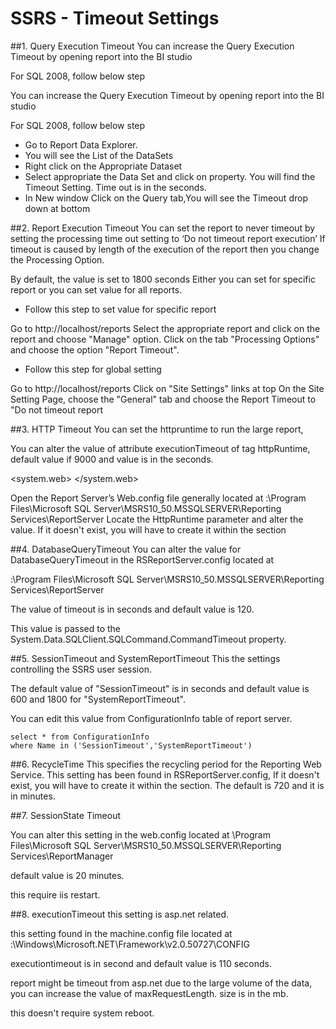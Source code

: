 # SSRS - Timeout Settings
##1. Query Execution Timeout
You can increase the Query Execution Timeout by opening report into the BI studio

For SQL 2008, follow below step

You can increase the Query Execution Timeout by opening report into the BI studio

For SQL 2008, follow below step

* Go to Report Data Explorer.
* You will see the List of the DataSets
* Right click on the Appropriate Dataset
* Select appropriate the Data Set and click on property. You will find the Timeout Setting. Time out is in the seconds.
* In New window Click on the Query tab,You will see the Timeout drop down at bottom

##2. Report Execution Timeout
You can set the report to never timeout by setting the processing time out setting to  ‘Do not timeout report execution’
If timeout is caused by length of the execution of the report then you change the Processing Option.

By default, the value is set to 1800 seconds
Either you can set for specific report or you can  set value for all reports.

* Follow this step to set value for specific report

Go to http://localhost/reports
Select the appropriate report and click on the report and choose "Manage" option.
Click on the tab "Processing Options" and choose the option "Report Timeout".

* Follow this step for global setting

Go to http://localhost/reports
Click on "Site Settings" links at top
On the Site Setting Page, choose the "General" tab and choose the Report Timeout to "Do not timeout report

##3. HTTP Timeout
You can set the httpruntime to run the large report,

You can alter the value of attribute executionTimeout  of tag httpRuntime, default value if 9000 and value is in the seconds.

<system.web>
    <httpRuntime executionTimeout = "9000" />
</system.web>

Open the Report Server’s Web.config file generally located at <Drive>:\Program Files\Microsoft SQL Server\MSRS10_50.MSSQLSERVER\Reporting Services\ReportServer
Locate the HttpRuntime parameter and alter the value. If it doesn't exist, you will have to create it within the section

##4. DatabaseQueryTimeout
You can alter the value for DatabaseQueryTimeout in the RSReportServer.config located at

<Drive>:\Program Files\Microsoft SQL Server\MSRS10_50.MSSQLSERVER\Reporting Services\ReportServer

The value of timeout is in seconds and default value is 120.

This value is passed to the System.Data.SQLClient.SQLCommand.CommandTimeout property.

##5. SessionTimeout and SystemReportTimeout
This the settings controlling the SSRS user session.

The default value of "SessionTimeout" is in seconds and default value is 600 and 1800 for "SystemReportTimeout".

You can edit this value from ConfigurationInfo  table of report server.
```
select * from ConfigurationInfo
where Name in ('SessionTimeout','SystemReportTimeout')
```

##6. RecycleTime
This specifies the recycling period for the Reporting Web Service.
This setting has been found in RSReportServer.config, If it doesn't exist, you will have to create it within the section.
The default is 720 and it is in minutes.
 

##7. SessionState Timeout

You can alter this setting in the web.config located at <Drive>\Program Files\Microsoft SQL Server\MSRS10_50.MSSQLSERVER\Reporting Services\ReportManager

default value is 20 minutes.

this require iis restart.

##8. executionTimeout
this setting is asp.net related.

this setting found in the machine.config file located at <Drive>:\Windows\Microsoft.NET\Framework\v2.0.50727\CONFIG

<httpRuntime executionTimeout = "1800" maxRequestLength = "4096" >

executiontimeout is in second and default value is 110 seconds.

report might be timeout from asp.net due to the large volume of the data, you can increase the value of maxRequestLength. size is in the mb.

this doesn't require system reboot.